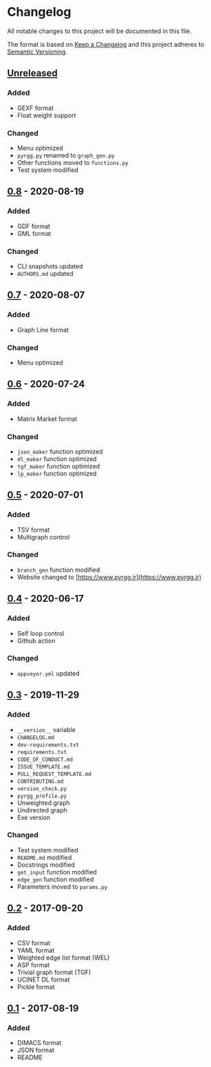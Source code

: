 # Changelog
All notable changes to this project will be documented in this file.

The format is based on [Keep a Changelog](http://keepachangelog.com/en/1.0.0/)
and this project adheres to [Semantic Versioning](http://semver.org/spec/v2.0.0.html).

## [Unreleased]
### Added
- GEXF format
- Float weight support
### Changed
- Menu optimized
- `pyrgg.py` renamed to `graph_gen.py`
- Other functions moved to `functions.py`
- Test system modified
## [0.8] - 2020-08-19
### Added
- GDF format
- GML format
### Changed
- CLI snapshots updated
- `AUTHORS.md` updated
## [0.7] - 2020-08-07
### Added
- Graph Line format
### Changed
- Menu optimized
## [0.6] - 2020-07-24
### Added
- Matrix Market format
### Changed
- `json_maker` function optimized
- `dl_maker` function optimized
- `tgf_maker` function optimized
- `lp_maker` function optimized
## [0.5] - 2020-07-01
### Added
- TSV format
- Multigraph control
### Changed
- `branch_gen` function modified
- Website changed to [https://www.pyrgg.ir](https://www.pyrgg.ir)
## [0.4] - 2020-06-17
### Added
- Self loop control
- Github action
### Changed
- `appveyor.yml` updated
## [0.3] - 2019-11-29
### Added
- `__version__` variable
- `CHANGELOG.md`
- `dev-requirements.txt`
- `requirements.txt`
- `CODE_OF_CONDUCT.md`
- `ISSUE_TEMPLATE.md`
- `PULL_REQUEST_TEMPLATE.md`
- `CONTRIBUTING.md`
- `version_check.py`
- `pyrgg_profile.py`
- Unweighted graph
- Undirected graph
- Exe version
### Changed
- Test system modified
- `README.md` modified
- Docstrings modified
- `get_input` function modified
- `edge_gen` function modified
- Parameters moved to `params.py`

## [0.2] - 2017-09-20
### Added
- CSV format
- YAML format
- Weighted edge list format (WEL)
- ASP format
- Trivial graph format (TGF)
- UCINET DL format
- Pickle format

## [0.1] - 2017-08-19
### Added
- DIMACS format
- JSON format
- README

[Unreleased]: https://github.com/sepandhaghighi/pyrgg/compare/v0.8...dev
[0.8]: https://github.com/sepandhaghighi/pyrgg/compare/v0.7...v0.8
[0.7]: https://github.com/sepandhaghighi/pyrgg/compare/v0.6...v0.7
[0.6]: https://github.com/sepandhaghighi/pyrgg/compare/v0.5...v0.6
[0.5]: https://github.com/sepandhaghighi/pyrgg/compare/v0.4...v0.5
[0.4]: https://github.com/sepandhaghighi/pyrgg/compare/v0.3...v0.4
[0.3]: https://github.com/sepandhaghighi/pyrgg/compare/v0.2...v0.3
[0.2]: https://github.com/sepandhaghighi/pyrgg/compare/v0.1...v0.2
[0.1]: https://github.com/sepandhaghighi/pyrgg/compare/1e238cd...v0.1



